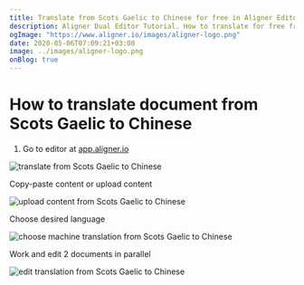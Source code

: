 ```yaml
---
title: Translate from Scots Gaelic to Chinese for free in Aligner Editor
description: Aligner Dual Editor Tutorial. How to translate for free from Scots Gaelic to Chinese. Aligner is multilingual document management platform. 
ogImage: "https://www.aligner.io/images/aligner-logo.png"
date: 2020-05-06T07:09:21+03:00
image: ../images/aligner-logo.png
onBlog: true
---
```


# How to translate document from Scots Gaelic to Chinese

1. Go to editor at [app.aligner.io](https://app.aligner.io "Aligner App web page")

![translate from Scots Gaelic to Chinese](../aligner-blank-editor.png "translate from Scots Gaelic to Chinese")

Copy-paste content or upload content

![upload content from Scots Gaelic to Chinese](../aligner-uploaded-document.png "upload content from Scots Gaelic to Chinese")

Choose desired language

![choose machine translation from Scots Gaelic to Chinese](../aligner-language-dropdown.png "choose machine translation from Scots Gaelic to Chinese")

Work and edit 2 documents in parallel

![edit translation from Scots Gaelic to Chinese](../aligner-double-sitded-editor.png "edit translation from Scots Gaelic to Chinese")

